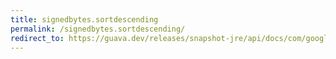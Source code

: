 ```yaml
---
title: signedbytes.sortdescending
permalink: /signedbytes.sortdescending/
redirect_to: https://guava.dev/releases/snapshot-jre/api/docs/com/google/common/primitives/SignedBytes.html#sortDescending-byte:A-
---
```


